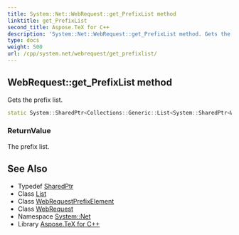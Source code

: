 ```yaml
---
title: System::Net::WebRequest::get_PrefixList method
linktitle: get_PrefixList
second_title: Aspose.TeX for C++
description: 'System::Net::WebRequest::get_PrefixList method. Gets the prefix list in C++.'
type: docs
weight: 500
url: /cpp/system.net/webrequest/get_prefixlist/
---
```

## WebRequest::get_PrefixList method


Gets the prefix list.

```cpp
static System::SharedPtr<Collections::Generic::List<System::SharedPtr<WebRequest::WebRequestPrefixElement>>> System::Net::WebRequest::get_PrefixList()
```


### ReturnValue

The prefix list.

## See Also

* Typedef [SharedPtr](../../../system/sharedptr/)
* Class [List](../../../system.collections.generic/list/)
* Class [WebRequestPrefixElement](../webrequestprefixelement/)
* Class [WebRequest](../)
* Namespace [System::Net](../../)
* Library [Aspose.TeX for C++](../../../)
